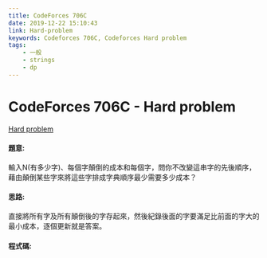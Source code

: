 ```yaml
---
title: CodeForces 706C
date: 2019-12-22 15:10:43
link: Hard-problem
keywords: Codeforces 706C, Codeforces Hard problem
tags:
    - 一般
    - strings
    - dp
---
```

# CodeForces 706C - Hard problem
[Hard problem](http://codeforces.com/problemset/problem/706/C)


#### 題意:
輸入N(有多少字)、每個字顛倒的成本和每個字，問你不改變這串字的先後順序，藉由顛倒某些字來將這些字排成字典順序最少需要多少成本？
<!-- more -->
#### 思路:
直接將所有字及所有顛倒後的字存起來，然後紀錄後面的字要滿足比前面的字大的最小成本，逐個更新就是答案。

#### 程式碼:
<script src="https://gist.github.com/Daviswww/e14147a86c576dffff606a831ef76104.js"></script>